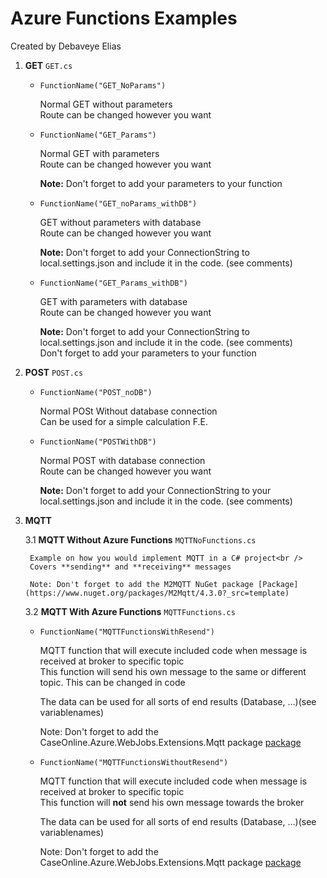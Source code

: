 # Azure Functions Examples
Created by Debaveye Elias

1. **GET** `GET.cs`

	* `FunctionName("GET_NoParams")`

		Normal GET without parameters<br />
		Route can be changed however you want


	* `FunctionName("GET_Params")`

		Normal GET with parameters<br />
		Route can be changed however you want
		
		**Note:**
		Don't forget to add your parameters to your function


	* `FunctionName("GET_noParams_withDB")`

		GET without parameters with database<br />
		Route can be changed however you want
		
		**Note:**
		Don't forget to add your ConnectionString to local.settings.json and include it in the code. (see comments)


	* `FunctionName("GET_Params_withDB")`

		GET with parameters with database<br />
		Route can be changed however you want

		
		**Note:**
		Don't forget to add your ConnectionString to local.settings.json and include it in the code. (see comments)<br />
		Don't forget to add your parameters to your function
		

2. **POST** `POST.cs`

	* `FunctionName("POST_noDB")`

		Normal POSt Without database connection<br />
		Can be used for a simple calculation F.E.


	* `FunctionName("POSTWithDB")`

		Normal POST with database connection<br />
		Route can be changed however you want
		
		**Note:**
		Don't forget to add your ConnectionString to your local.settings.json and include it in the code. (see comments)


3. **MQTT**

	3.1 **MQTT Without Azure Functions** `MQTTNoFunctions.cs`
		
		Example on how you would implement MQTT in a C# project<br />
		Covers **sending** and **receiving** messages

		Note: Don't forget to add the M2MQTT NuGet package [Package](https://www.nuget.org/packages/M2Mqtt/4.3.0?_src=template)


	3.2 **MQTT With Azure Functions** `MQTTFunctions.cs`

	* `FunctionName("MQTTFunctionsWithResend")`

		MQTT function that will execute included code when message is received at broker to specific topic<br />
		This function will send his own message to the same or different topic. This can be changed in code

		The data can be used for all sorts of end results (Database, ...)(see variablenames)

		Note: Don't forget to add the CaseOnline.Azure.WebJobs.Extensions.Mqtt package [package](https://www.nuget.org/packages/CaseOnline.Azure.WebJobs.Extensions.Mqtt/2.1.0?_src=template)


	* `FunctionName("MQTTFunctionsWithoutResend")`

		MQTT function that will execute included code when message is received at broker to specific topic<br/>
		This function will **not** send his own message towards the broker

		The data can be used for all sorts of end results (Database, ...)(see variablenames)

		Note: Don't forget to add the CaseOnline.Azure.WebJobs.Extensions.Mqtt package [package](https://www.nuget.org/packages/CaseOnline.Azure.WebJobs.Extensions.Mqtt/2.1.0?_src=template)